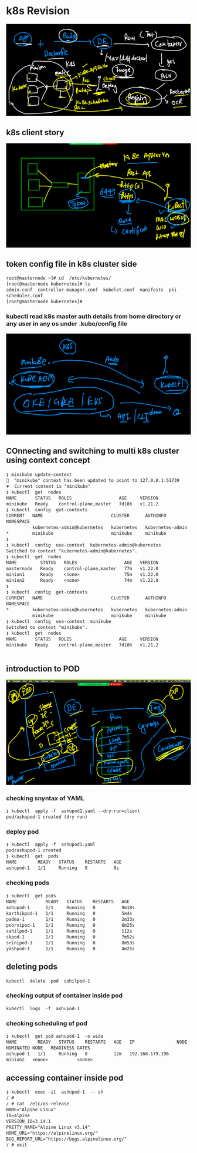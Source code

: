 # k8s Revision 

<img src="k8srev.png">

## k8s client story 

<img src="clientk8s.png">

## token config file in k8s cluster side 

```
root@masternode ~]# cd  /etc/kubernetes/
[root@masternode kubernetes]# ls
admin.conf  controller-manager.conf  kubelet.conf  manifests  pki  scheduler.conf
[root@masternode kubernetes]# 

```

### kubectl read  k8s master auth details  from  home directory or any user in any os under .kube/config file 

<img src="config.png">

## COnnecting and switching to multi k8s cluster using context concept 

```
❯ minikube update-context
🎉  "minikube" context has been updated to point to 127.0.0.1:51739
💗  Current context is "minikube"
❯ kubectl  get  nodes
NAME       STATUS   ROLES                  AGE     VERSION
minikube   Ready    control-plane,master   7d18h   v1.21.2
❯ kubectl  config  get-contexts
CURRENT   NAME                          CLUSTER      AUTHINFO           NAMESPACE
          kubernetes-admin@kubernetes   kubernetes   kubernetes-admin   
*         minikube                      minikube     minikube           
❯ 
❯ kubectl  config  use-context  kubernetes-admin@kubernetes
Switched to context "kubernetes-admin@kubernetes".
❯ kubectl  get  nodes
NAME         STATUS   ROLES                  AGE   VERSION
masternode   Ready    control-plane,master   77m   v1.22.0
minion1      Ready    <none>                 75m   v1.22.0
minion2      Ready    <none>                 74m   v1.22.0
❯ 
❯ kubectl  config  get-contexts
CURRENT   NAME                          CLUSTER      AUTHINFO           NAMESPACE
*         kubernetes-admin@kubernetes   kubernetes   kubernetes-admin   
          minikube                      minikube     minikube           
❯ kubectl  config  use-context  minikube
Switched to context "minikube".
❯ kubectl  get  nodes
NAME       STATUS   ROLES                  AGE     VERSION
minikube   Ready    control-plane,master   7d18h   v1.21.2


```

## introduction to POD

<img src="pod.png">

### checking snyntax of YAML 

```
❯ kubectl  apply -f  ashupod1.yaml --dry-run=client
pod/ashupod-1 created (dry run)

```

### deploy pod 

```
❯ kubectl  apply -f  ashupod1.yaml
pod/ashupod-1 created
❯ kubectl  get  pods
NAME        READY   STATUS    RESTARTS   AGE
ashupod-1   1/1     Running   0          8s

```

### checking pods 

```
❯ kubectl  get pods
NAME           READY   STATUS    RESTARTS   AGE
ashupod-1      1/1     Running   0          9m18s
karthikpod-1   1/1     Running   0          5m4s
padma-1        1/1     Running   0          2m33s
poorvipod-1    1/1     Running   0          8m25s
sahilpod-1     1/1     Running   0          112s
skpod-1        1/1     Running   0          7m52s
srinipod-1     1/1     Running   0          8m53s
yashpod-1      1/1     Running   0          4m25s

```


##  deleting pods 

```
kubectl  delete  pod  sahilpod-1

```


### checking output of container inside pod 

```
kubectl  logs  -f  ashupod-1

```

### checking scheduling of pod 

```
❯ kubectl  get pod ashupod-1  -o wide
NAME        READY   STATUS    RESTARTS   AGE   IP                NODE      NOMINATED NODE   READINESS GATES
ashupod-1   1/1     Running   0          12m   192.168.179.196   minion2   <none>           <none>

```

## accessing container inside pod 

```
❯ kubectl  exec -it  ashupod-1  -- sh
/ # 
/ # cat  /etc/os-release 
NAME="Alpine Linux"
ID=alpine
VERSION_ID=3.14.1
PRETTY_NAME="Alpine Linux v3.14"
HOME_URL="https://alpinelinux.org/"
BUG_REPORT_URL="https://bugs.alpinelinux.org/"
/ # exit


```

